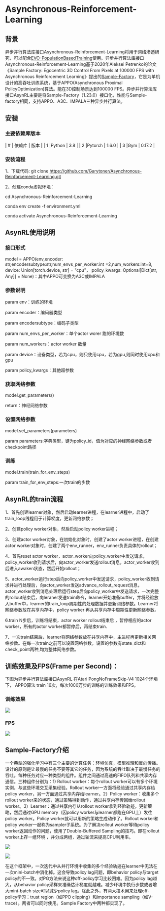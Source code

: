 #  Asynchronous-Reinforcement-Learning


## 背景
异步并行算法库接口Asynchronous-Reinforcement-Learning将用于网络渗透研究，可以配合[EVO-PopulationBasedTraining](https://github.com/yyzpiero/EVO-PopulationBasedTraining)使用。异步并行算法库接口Asynchronous-Reinforcement-Learning基于2020年Aleksei Petrenko的论文《Sample Factory: Egocentric 3D Control From Pixels at 100000 FPS with Asynchronous Reinforcement Learning》提出的[Sample-Factory](https://github.com/alex-petrenko/sample-factory)，它是为单机设计的高吞吐训练系统，基于APPO(Asynchronous Proximal PolicyOptimization)算法。能在3D控制场景达到100000 FPS。异步并行算法库接口AsynRL主要是将Sample-Factory（1.23.0）接口化，性能与Sample-factory相同，支持APPO、A3C、IMPALA三种异步并行算法。

## 安装
### 主要依赖库版本
| #    | 依赖库                          | 版本   | 
| 1    |Python                          | 3.8    | 
| 2    |Pytorch                         | 1.6.0  | 
| 3    |Gym                             | 0.17.2 | 

### 安装流程

1、下载代码: git clone https://github.com/Garytoner/Asynchronous-Reinforcement-Learning.git

2、创建conda虚拟环境：

cd Asynchronous-Reinforcement-Learning

conda env create -f environment.yml

conda activate Asynchronous-Reinforcement-Learning

## AsynRL使用说明

### 接口形式

model = APPO(env,encoder: str,encodersubtype:str,num_envs_per_worker:int =2,num_workers:int=8,  device: Union[torch.device, str] = "cpu"， policy_kwargs: Optional[Dict[str, Any]] = None)：其中APPO可变换为A3C或IMPALA

### 参数说明

param env：训练的环境

param encoder：编码器类型

param encodersubtype：编码子类型

param num_envs_per_worker：单个actor worer 跑的环境数

param num_workers：actor worker 数量

param device：设备类型，若为cpu，则只使用cpu，若为gpu,则同时使用cpu和gpu

param policy_kwargs：其他超参数 

### 获取网络参数

model.get_parameters()

return：神经网络参数

### 设置网络参数

model.set_parameters(parameters)

param parameters:字典类型，键为policy_id，值为对应的神经网络参数或者checkpoint路径

### 训练

model.train(train_for_env_steps)

param train_for_env_steps:一次train的步数 


## AsynRL的train流程

1、首先创建learner对象，然后启动learner进程，在learner进程中，启动了train_loop线程用于计算梯度，更新网络参数；

2、创建policy worker对象，然后启动policy worker进程；

3、创建actor worker对象，在初始化对象时，创建了actor worker进程，在创建actor worker对象时，创建了两个env_runner，env_runner负责具体的rollout；

4、首先reset  actor worker，actor_worker向policy_worker中发送请求，policy_worker收到请求后，向actor_worker发送rollout消息，actor_worker收到后进入awaken状态，然后开始rollout；

5、actor_worker运行step后向policy_worker中发送请求，policy_worker收到请求并进行处理后，向actor_worker发送advance_rollout_request消息，actor_worker收到消息处理后运行step后向policy_worker中发送请求，一次完整的rollout结束后，向leraner发送train命令，learner开始准备buffer，并将经验放入buffer中，learner的train_loop周期性的处理数据并更新网络参数。Learner将网络参数放在共享内存中，policy worker 再从共享内存中周期性更新网络参数。

6.train N步后，训练将结束，actor worker  rollout结束后 ，暂停相应的actor worker，所有的actor worker都暂停后，再结束train.

7、一次train结束后，learner将网络参数放在共享内存中，主进程再更新相关网络参数。在每一次train之前可以设置网络参数，设置的参数有state_dict和check_point两种,均为整体网络参数。

## 训练效果及FPS(Frame per Second)：

下图为异步并行算法库接口AsynRL 在Atari PongNoFrameSkip-V4 1024个环境下， APPO算法 train 16次，每次1000万步的训练的训练效果和FPS。

### 训练效果

<p>
    <img src="./images/image3.png"/>
</p>

### FPS

<p>
     <img src="./images/image4.png"/>
</p>

## Sample-Factory介绍

一个典型的强化学习中有三个主要的计算任务：环境仿真，模型推理和反向传播。设计的原则是让最慢的任务不要等其它的任务，因为系统的吞吐取决于最慢任务的吞吐。每种任务对应一种类型的组件。组件之间通过高速的FIFO队列和共享内存通信。三种组件分别为：1) Rollout worker：每个rollout worker可以有多个环境实例，与这些环境交互采集经验。Rollout worker一方面将经验通过共享内存给policy worker，另一方面通过共享内存给learner。2）Policy worker：收集多个rollout worker来的状态，通过策略得到动作，通过共享内存传回给rollout worker。3）Learner：通过共享内存从rollout worker拿到经验轨迹，更新策略，然后通过GPU memory（因policy worker与learner都跑在GPU上）发往policy worker。Policy worker就可以用新的策略生成动作了。Rollout worker和policy worker一起称为sampler子系统。为了解决rollout worker等待policy worker返回动作的问题，使用了Double-Buffered Sampling的技巧。即在rollout worker上存一组环境 ，并分成两组，通过轮流来提高CPU利用率。

<p>
    <img src="./images/image1.png"/>
</p>

<p>
    <img src="./images/image2.png"/>
</p>


在这个框架中，一次迭代中从并行环境中收集的多个经验轨迹在learner中无法在一次mini-batch中消化掉。这会导致policy lag问题，即behavior policy与target policy的不一致。对PG方法来说这种off-policy学习比较困难。因为policy lag越大，从behavior policy采样来准确估计梯度就越难。减少环境中执行步数或者增大mini-batch size可以减少policy lag。除此之外，有两大技术用来处理off-policy学习：trust region（如PPO clipping）和importance sampling（如V-trace）。两者可以同时使用。Sample Factory中两种都实现了。
